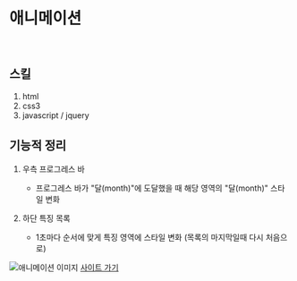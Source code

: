# 애니메이션

<br/>

## 스킬
1. html
2. css3
3. javascript / jquery

## 기능적 정리
1. 우측 프로그레스 바
    - 프로그레스 바가 "달(month)"에 도달했을 때 해당 영역의 "달(month)" 스타일 변화

2. 하단 특징 목록
    - 1초마다 순서에 맞게 특징 영역에 스타일 변화 (목록의 마지막일때 다시 처음으로)


<img src="https://ysook0720.cafe24.com/portfolio/2023/images/port8.png" alt="애니메이션 이미지" />
<a href="https://welfare.passone.net/event/landing/2020/1013/" target="_blank">사이트 가기</a>
